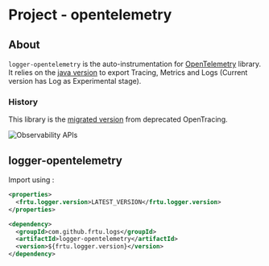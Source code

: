 # Project - opentelemetry

## About

```logger-opentelemetry``` is the auto-instrumentation for [OpenTelemetry](https://opentelemetry.io/docs/) library. It relies on the [java version](https://opentelemetry.io/docs/java/) to export Tracing, Metrics and Logs (Current version has Log as Experimental stage).

### History

This library is the [migrated version](logger-libraries/logger-opentracing-fluentd) from deprecated OpenTracing.

![Observability APIs](/docs/img/Observability-API.png)

## logger-opentelemetry

Import using :

```XML
<properties>
  <frtu.logger.version>LATEST_VERSION</frtu.logger.version>
</properties>

<dependency>
  <groupId>com.github.frtu.logs</groupId>
  <artifactId>logger-opentelemetry</artifactId>
  <version>${frtu.logger.version}</version>
</dependency>
```
